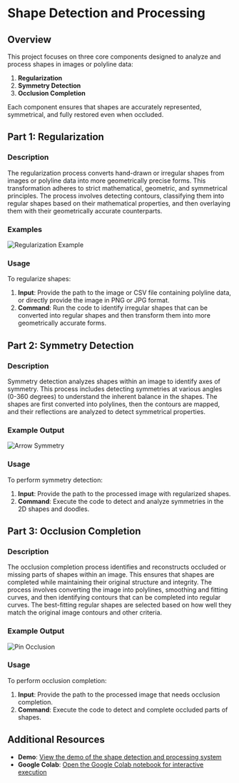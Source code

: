 # Shape Detection and Processing

## Overview

This project focuses on three core components designed to analyze and process shapes in images or polyline data:

1. **Regularization**
2. **Symmetry Detection**
3. **Occlusion Completion**

Each component ensures that shapes are accurately represented, symmetrical, and fully restored even when occluded.

## Part 1: Regularization

### Description

The regularization process converts hand-drawn or irregular shapes from images or polyline data into more geometrically precise forms. This transformation adheres to strict mathematical, geometric, and symmetrical principles. The process involves detecting contours, classifying them into regular shapes based on their mathematical properties, and then overlaying them with their geometrically accurate counterparts.

### Examples

![Regularization Example](examples/regularization_output.png)

### Usage

To regularize shapes:

1. **Input**: Provide the path to the image or CSV file containing polyline data, or directly provide the image in PNG or JPG format.
2. **Command**: Run the code to identify irregular shapes that can be converted into regular shapes and then transform them into more geometrically accurate forms.

## Part 2: Symmetry Detection

### Description

Symmetry detection analyzes shapes within an image to identify axes of symmetry. This process includes detecting symmetries at various angles (0-360 degrees) to understand the inherent balance in the shapes. The shapes are first converted into polylines, then the contours are mapped, and their reflections are analyzed to detect symmetrical properties.

### Example Output

![Arrow Symmetry](https://github.com/user-attachments/assets/4f900261-9c56-49ef-9975-baf0ae2bb2a9)

### Usage

To perform symmetry detection:

1. **Input**: Provide the path to the processed image with regularized shapes.
2. **Command**: Execute the code to detect and analyze symmetries in the 2D shapes and doodles.

## Part 3: Occlusion Completion

### Description

The occlusion completion process identifies and reconstructs occluded or missing parts of shapes within an image. This ensures that shapes are completed while maintaining their original structure and integrity. The process involves converting the image into polylines, smoothing and fitting curves, and then identifying contours that can be completed into regular curves. The best-fitting regular shapes are selected based on how well they match the original image contours and other criteria.

### Example Output

![Pin Occlusion](https://github.com/user-attachments/assets/1fd20906-2df3-4c8e-a75e-bd2a6f2b9000)

### Usage

To perform occlusion completion:

1. **Input**: Provide the path to the processed image that needs occlusion completion.
2. **Command**: Execute the code to detect and complete occluded parts of shapes.

## Additional Resources

- **Demo**: [View the demo of the shape detection and processing system](https://your-demo-link.com)
- **Google Colab**: [Open the Google Colab notebook for interactive execution](https://colab.research.google.com/your-notebook-link)
